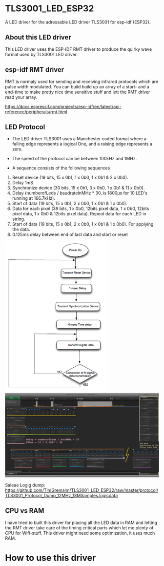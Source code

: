 # TLS3001_LED_ESP32
A LED driver for the adressable LED driver TLS3001 for esp-idf (ESP32).

## About this LED driver
This LED driver uses the ESP-IDF RMT driver to produce the quirky wave format used by TLS3001 LED driver.

## esp-idf RMT driver
RMT is normaly used for sending and receiving infrared protocols which are pulse width modulated.
You can build build up an array of a start- and a end-time to make pretty nice time sensitive stuff and lett the RMT driver read your array.

https://docs.espressif.com/projects/esp-idf/en/latest/api-reference/peripherals/rmt.html

## LED Protocol
* The LED driver TLS3001 uses a Manchester coded format where a falling edge represents a logical One, and a raising edge represents a zero.

* The speed of the protocol can be between 100kHz and 1MHz.

* A sequence consists of the following sequences

1. Reset device (19 bits, 15 x 0b1, 1 x 0b0, 1 x 0b1 & 2 x 0b0).
2. Delay 1mS.
3. Synchronize device (30 bits, 15 x 0b1, 3 x 0b0, 1 x 0b1 & 11 x 0b0).
4. Delay (numberofLeds / baudrateInMHz * 30, is 1800µs for 10 LED's running at 166.7kHz).
5. Start of data (19 bits, 15 x 0b1, 2 x 0b0, 1 x 0b1 & 1 x 0b0).
6. Data for each pixel (39 bits, 1 x 0b0, 12bits pixel data, 1 x 0b0, 12bits pixel data, 1 x 0b0 & 12bits pixel data). Repeat data for each LED in string.
7. Start of data (19 bits, 15 x 0b1, 2 x 0b0, 1 x 0b1 & 1 x 0b0). For applying the data.
8. 0.125ms delay between end of last data and start or reset

![TLS3001 Protocol Flow Chart](protocol/TLS3001-flow_chart.png)
![TLS3001 Protocol Saleae Logic Dump](protocol/TLS3001_Protocol_Dump_12MHz_18MSamples.png)

Saleae Logig dump: https://github.com/TimGremalm/TLS3001_LED_ESP32/raw/master/protocol/TLS3001_Protocol_Dump_12MHz_18MSamples.logicdata

## CPU vs RAM
I have tried to built this driver for placing all the LED data in RAM and letting the RMT driver take care of the timing critical parts which let me plenty of CPU for Wifi-stuff.
This driver might need some optimization, it uses much RAM.

# How to use this driver

